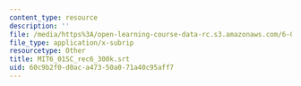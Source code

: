 ```yaml
---
content_type: resource
description: ''
file: /media/https%3A/open-learning-course-data-rc.s3.amazonaws.com/6-01sc-introduction-to-electrical-engineering-and-computer-science-i-spring-2011/60c9b2f0d0aca47350a071a40c95aff7_MIT6_01SC_rec6_300k.srt
file_type: application/x-subrip
resourcetype: Other
title: MIT6_01SC_rec6_300k.srt
uid: 60c9b2f0-d0ac-a473-50a0-71a40c95aff7
---
```

